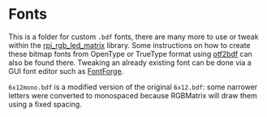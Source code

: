 # Fonts

This is a folder for custom `.bdf` fonts, there are many more to use or tweak within the 
[rpi_rgb_led_matrix](https://github.com/hzeller/rpi-rgb-led-matrix/tree/master/fonts) library.
Some instructions on how to create these bitmap fonts from OpenType or TrueType format using 
[otf2bdf](https://github.com/jirutka/otf2bdf) can also be found there. Tweaking an already existing 
font can be done via a GUI font editor such as [FontForge](https://fontforge.org/).

`6x12mono.bdf` is a modified version of the original `6x12.bdf`: some narrower letters were 
converted to monospaced because RGBMatrix will draw them using a fixed spacing.
